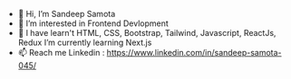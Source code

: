 - 👋 Hi, I’m Sandeep Samota
- 👀 I’m interested in Frontend Devlopment
- 🌱 I have learn't HTML, CSS, Bootstrap, Tailwind, Javascript, ReactJs, Redux I’m currently learning Next.js
- 📫 Reach me Linkedin : https://www.linkedin.com/in/sandeep-samota-045/

<!---
sandeepsamota/sandeepsamota is a ✨ special ✨ repository because its `README.md` (this file) appears on your GitHub profile.
You can click the Preview link to take a look at your changes.
--->
